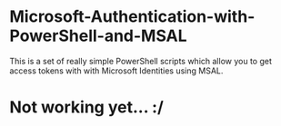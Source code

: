 # Microsoft-Authentication-with-PowerShell-and-MSAL
This is a set of really simple PowerShell scripts which allow you to get access tokens with with Microsoft Identities using MSAL.

# Not working yet... :/
